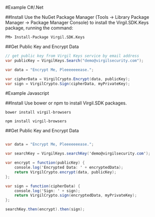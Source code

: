 #Example C#/.Net

##Install
Use the NuGet Package Manager (Tools -> Library Package Manager -> Package Manager Console) to install the Virgil.SDK.Keys package, running the command:
```
PM> Install-Package Virgil.SDK.Keys
```

##Get Public Key and Encrypt Data

```csharp
// get public key from Virgil Keys service by email address
var publicKey = VirgilKeys.Search("demo@virgilsecurity.com");

var data = "Encrypt Me, Pleeeeeeease.";

var cipherData = VirgilCrypto.Encrypt(data, publicKey);
var sign = VirgilCrypto.Sign(cipherData, myPrivateKey);
```

#Example Javascript

##Install
Use bower or npm to install Virgil.SDK packages.
```
bower install virgil-browsers
```
```
npm install virgil-browsers
```
##Get Public Key and Encrypt Data

```csharp

var data = "Encrypt Me, Pleeeeeeease.";

var searchKey = VirgilKeys.searchKey('demo@virgilsecurity.com');

var encrypt = function(publicKey) { 
    console.log('Encrypted Data: ' + encryptedData);
    return VirgilCrypto.encrypt(data, publicKey);
};

var sign = function(cipherData) {
    console.log('Sign: ' + sign);
    return VirgilCrypto.sign(encryptedData, myPrivateKey);
}; 

searchKey.then(encrypt).then(sign);
